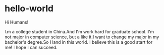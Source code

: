 # hello-world

Hi Humans!

  I.m a college student in China.And I'm work hard for graduate school. I'm not major in computer science, but a like it.I want to change my major in my bachelor's degree.So I land in this world. I believe this is a good start for me!
  I hope I can succeed.

